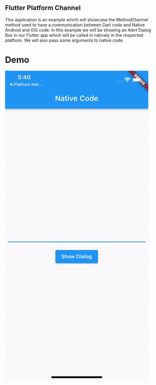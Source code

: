 ## Flutter Platform Channel

This application is an example which will showcase the MethodChannel method used to have a communication between Dart code and Native Android and iOS code.
In this example we will be showing an Alert Dialog Box in our Flutter app which will be called in natively in the respected platform. We will also pass some arguments to native code.

# Demo
![](https://github.com/ShreeBhagwat/platform_method_channel/blob/master/platform_channel.gif)


